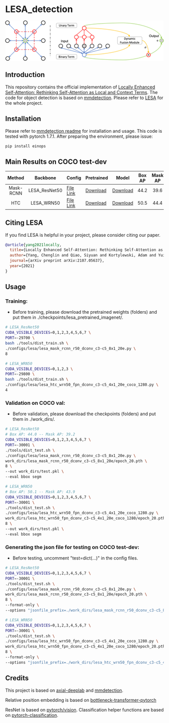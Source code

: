 # LESA_detection

<div align="center">
  <img src="Images/figure1_v4.png" width="800px" />
</div>

## Introduction

This repository contains the official implementation of [Locally Enhanced Self-Attention: Rethinking Self-Attention as Local and Context Terms](http://arxiv.org/abs/2107.05637).
The code for object detection is based on [mmdetection](https://github.com/open-mmlab/mmdetection). Please refer to [LESA](https://github.com/Chenglin-Yang/LESA) for the whole project.

## Installation

Please refer to [mmdetection readme](README_mmdet.md) for installation and usage. This code is tested with pytorch 1.7.1. After preparing the environment, please issue: 
```bash
pip install einops
```

## Main Results on COCO test-dev

| Method    | Backbone          | Config | Pretrained | Model | Box AP | Mask AP |
|:-----------:|:-----------------:|--------------|--------------|--------------|:------------:|:------------:|
| Mask-RCNN | LESA_ResNet50         | [File Link](configs/lesa/lesa_mask_rcnn_r50_dconv_c3-c5_8x1_20e.py) | [Download](https://livejohnshopkins-my.sharepoint.com/:f:/g/personal/cyang76_jh_edu/EsV_fGZY-uhEkciwVckp4c8BlInA1GFv7gett1_LOZ0vFg?e=g1If75) | [Download](https://livejohnshopkins-my.sharepoint.com/:f:/g/personal/cyang76_jh_edu/Egpo87VmMmlEg0jY_KHYAJsBS7EFDJ4YxJ2zhkTxcJCzWg?e=SGSKmx) | 44.2 | 39.6 |
| HTC | LESA_WRN50 | [File Link](configs/lesa/lesa_htc_wrn50_fpn_dconv_c3-c5_4x1_20e_coco_1280.py) | [Download](https://livejohnshopkins-my.sharepoint.com/:f:/g/personal/cyang76_jh_edu/ElagAKEgXttArEbtVR6NpmEBWAZN0pNE5Q6MMXEJZ27VHg?e=dIdwAI) | [Download](https://livejohnshopkins-my.sharepoint.com/:f:/g/personal/cyang76_jh_edu/EmSPz8ToSK5GuYyWELj3Y0QBwP3Q_Jd4FhK1WDvf2FuADw?e=xRsbl5) | 50.5 | 44.4 |

## Citing LESA

If you find LESA is helpful in your project, please consider citing our paper.

```BibTeX
@article{yang2021locally,
  title={Locally Enhanced Self-Attention: Rethinking Self-Attention as Local and Context Terms},
  author={Yang, Chenglin and Qiao, Siyuan and Kortylewski, Adam and Yuille, Alan},
  journal={arXiv preprint arXiv:2107.05637},
  year={2021}
}
```

## Usage

### Training:
+ Before training, please download the pretrained weights (folders) and put them in ./checkpoints/lesa_pretrained_imagenet/.
```bash
# LESA_ResNet50
CUDA_VISIBLE_DEVICES=0,1,2,3,4,5,6,7 \
PORT=-29700 \
bash ./tools/dist_train.sh \
./configs/lesa/lesa_mask_rcnn_r50_dconv_c3-c5_8x1_20e.py \
8 
```
```bash
# LESA_WRN50
CUDA_VISIBLE_DEVICES=0,1,2,3 \
PORT=-29800 \
bash ./tools/dist_train.sh \
./configs/lesa/lesa_htc_wrn50_fpn_dconv_c3-c5_4x1_20e_coco_1280.py \
4
```

### Validation on COCO val:
+ Before validation, please download the checkpoints (folders) and put them in ./work_dirs/.
```bash
# LESA_ResNet50
# Box AP: 44.0 -- Mask AP: 39.2
CUDA_VISIBLE_DEVICES=0,1,2,3,4,5,6,7 \
PORT=-30001 \
./tools/dist_test.sh \
./configs/lesa/lesa_mask_rcnn_r50_dconv_c3-c5_8x1_20e.py \
work_dirs/lesa_mask_rcnn_r50_dconv_c3-c5_8x1_20e/epoch_20.pth \
8 \
--out work_dirs/test.pkl \
--eval bbox segm
```
```bash
# LESA_WRN50
# Box AP: 50.1 -- Mask AP: 43.9
CUDA_VISIBLE_DEVICES=0,1,2,3,4,5,6,7 \
PORT=-30001 \
./tools/dist_test.sh \
./configs/lesa/lesa_htc_wrn50_fpn_dconv_c3-c5_4x1_20e_coco_1280.py \
work_dirs/lesa_htc_wrn50_fpn_dconv_c3-c5_4x1_20e_coco_1280/epoch_20.pth \
8 \
--out work_dirs/test.pkl \
--eval bbox segm
```

### Generating the json file for testing on COCO test-dev:
+ Before testing, uncomment "test=dict(...)" in the config files.
```bash
# LESA_ResNet50
CUDA_VISIBLE_DEVICES=0,1,2,3,4,5,6,7 \
PORT=-30001 \
./tools/dist_test.sh \
./configs/lesa/lesa_mask_rcnn_r50_dconv_c3-c5_8x1_20e.py \
work_dirs/lesa_mask_rcnn_r50_dconv_c3-c5_8x1_20e/epoch_20.pth \
8 \
--format-only \
--options "jsonfile_prefix=./work_dirs/lesa_mask_rcnn_r50_dconv_c3-c5_8x1_20e"
```
```bash
# LESA_WRN50
CUDA_VISIBLE_DEVICES=0,1,2,3,4,5,6,7 \
PORT=-30001 \
./tools/dist_test.sh \
./configs/lesa/lesa_htc_wrn50_fpn_dconv_c3-c5_4x1_20e_coco_1280.py \
work_dirs/lesa_htc_wrn50_fpn_dconv_c3-c5_4x1_20e_coco_1280/epoch_20.pth \
8 \
--format-only \
--options "jsonfile_prefix=./work_dirs/lesa_htc_wrn50_fpn_dconv_c3-c5_4x1_20e_coco_1280"
```

## Credits

This project is based on [axial-deeplab](https://github.com/csrhddlam/axial-deeplab) and [mmdetection](https://github.com/open-mmlab/mmdetection).

Relative position embedding is based on [bottleneck-transformer-pytorch](https://github.com/lucidrains/bottleneck-transformer-pytorch/blob/main/bottleneck_transformer_pytorch/bottleneck_transformer_pytorch.py)

ResNet is based on [pytorch/vision](https://github.com/pytorch/vision/blob/master/torchvision/models/resnet.py). Classification helper functions are based on [pytorch-classification](https://github.com/bearpaw/pytorch-classification).

